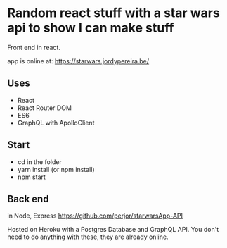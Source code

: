 # Random react stuff with a star wars api to show I can make stuff
Front end in react.

app is online at:
https://starwars.jordypereira.be/

## Uses
- React
- React Router DOM
- ES6
- GraphQL with ApolloClient

## Start
- cd in the folder
- yarn install (or npm install)
- npm start

## Back end 
in Node, Express https://github.com/perjor/starwarsApp-API

Hosted on Heroku with a Postgres Database and GraphQL API.
You don't need to do anything with these, they are already online.

